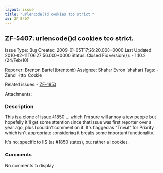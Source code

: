 ```yaml
---
layout: issue
title: "urlencode()d cookies too strict."
id: ZF-5407
---
```


ZF-5407: urlencode()d cookies too strict.
-----------------------------------------

 Issue Type: Bug Created: 2009-01-05T17:26:20.000+0000 Last Updated: 2010-02-11T06:27:56.000+0000 Status: Closed Fix version(s): - 1.10.2 (24/Feb/10)
 
 Reporter:  Brenton Bartel (brentonb)  Assignee:  Shahar Evron (shahar)  Tags: - Zend\_Http\_Cookie
 
 Related issues: - [ZF-1850](/issues/browse/ZF-1850)
 
 Attachments: 
### Description

This is a clone of issue #1850 ... which I'm sure will annoy a few people but hopefully it'll get some attention since that issue was first reporter over a year ago, plus I couldn't comment on it. It's flagged as "Trivial" for Priority which isn't appropriate considering it breaks some important functionality.

It's not specific to IIS (as #1850 states), but rather all cookies.

 

 

### Comments

No comments to display